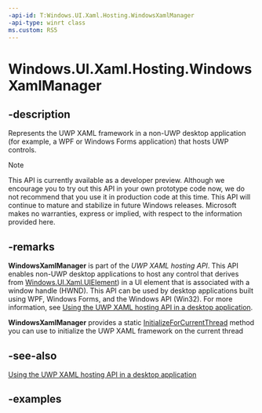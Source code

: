 ```yaml
---
-api-id: T:Windows.UI.Xaml.Hosting.WindowsXamlManager
-api-type: winrt class
ms.custom: RS5
---
```


<!-- Class syntax.
public class WindowsXamlManager : IClosable
-->

# Windows.UI.Xaml.Hosting.WindowsXamlManager

## -description
Represents the UWP XAML framework in a non-UWP desktop application (for example, a WPF or Windows Forms application) that hosts UWP controls.

> [!NOTE]
> This API is currently available as a developer preview. Although we encourage you to try out this API in your own prototype code now, we do not recommend that you use it in production code at this time. This API will continue to mature and stabilize in future Windows releases. Microsoft makes no warranties, express or implied, with respect to the information provided here.

## -remarks
**WindowsXamlManager** is part of the *UWP XAML hosting API*. This API enables non-UWP desktop applications to host any control that derives from [Windows.UI.Xaml.UIElement](../windows.ui.xaml/uielement.md)) in a UI element that is associated with a window handle (HWND). This API can be used by desktop applications built using WPF, Windows Forms, and the Windows API (Win32). For more information, see [Using the UWP XAML hosting API in a desktop application](https://docs.microsoft.com/windows/uwp/xaml-platform/using-the-xaml-hosting-api).

**WindowsXamlManager** provides a static [InitializeForCurrentThread](windowsxamlmanager_initializeforcurrentthread_14911797.md) method you can use to initialize the UWP XAML framework on the current thread 

## -see-also
[Using the UWP XAML hosting API in a desktop application](https://docs.microsoft.com/windows/uwp/xaml-platform/using-the-xaml-hosting-api)

## -examples
